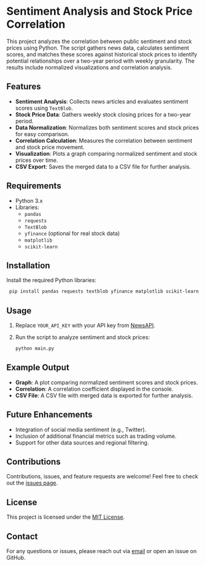 
# Sentiment Analysis and Stock Price Correlation

This project analyzes the correlation between public sentiment and stock prices using Python. The script gathers news data, calculates sentiment scores, and matches these scores against historical stock prices to identify potential relationships over a two-year period with weekly granularity. The results include normalized visualizations and correlation analysis.

## Features
- **Sentiment Analysis**: Collects news articles and evaluates sentiment scores using `TextBlob`.
- **Stock Price Data**: Gathers weekly stock closing prices for a two-year period.
- **Data Normalization**: Normalizes both sentiment scores and stock prices for easy comparison.
- **Correlation Calculation**: Measures the correlation between sentiment and stock price movement.
- **Visualization**: Plots a graph comparing normalized sentiment and stock prices over time.
- **CSV Export**: Saves the merged data to a CSV file for further analysis.

## Requirements
- Python 3.x
- Libraries:
  - `pandas`
  - `requests`
  - `TextBlob`
  - `yfinance` (optional for real stock data)
  - `matplotlib`
  - `scikit-learn`

## Installation

Install the required Python libraries:
   ```bash
    pip install pandas requests textblob yfinance matplotlib scikit-learn
   ```

## Usage

1. Replace `YOUR_API_KEY` with your API key from [NewsAPI](https://newsapi.org/).
2. Run the script to analyze sentiment and stock prices:

   ```bash
   python main.py
   ```

## Example Output

- **Graph**: A plot comparing normalized sentiment scores and stock prices.
- **Correlation**: A correlation coefficient displayed in the console.
- **CSV File**: A CSV file with merged data is exported for further analysis.

## Future Enhancements

- Integration of social media sentiment (e.g., Twitter).
- Inclusion of additional financial metrics such as trading volume.
- Support for other data sources and regional filtering.

## Contributions

Contributions, issues, and feature requests are welcome! Feel free to check out the [issues page](https://github.com/darle19/sentiment-stock-analysis/issues).

## License

This project is licensed under the [MIT License](LICENSE).

## Contact

For any questions or issues, please reach out via [email](mailto:your.cencet.99@gmail.com) or open an issue on GitHub.
